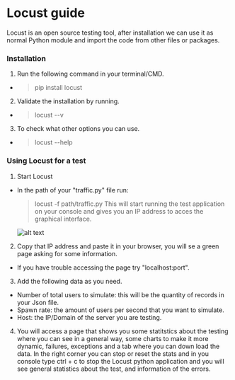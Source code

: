 # Locust guide

Locust is an open source testing tool, after installation we can use it as normal Python module and import the code from other files or packages.


### Installation
1. Run the following command in your terminal/CMD.
- > pip install locust

2. Validate the installation by running.
- > locust --v

3. To check what other options you can use.
- > locust --help

### Using Locust for a test
1. Start Locust
- In the path of your "traffic.py" file run:
  > locust -f path/traffic.py
  This will start running the test application on your console and gives you an IP address to acces the graphical interface.
  
  ![alt text ](https://github.com/jossiebk/operating-systems-usac-course/tree/master/resources/tests/locust/imagenes/paso1.png)
  
2. Copy that IP address and paste it in your browser, you will se a green page asking for some information.
- If you have trouble accessing the page try "localhost:port".

3. Add the following data as you need.
- Number of total users to simulate: this will be the quantity of records in your Json file.
- Spawn rate:  the amount of users per second that you want to simulate.
- Host: the IP/Domain of the server you are testing.

4. You will access a page that shows you some statitstics about the testing where you can see in a general way, some charts to make it more dynamic, failures, exceptions  and a tab where you can down load the data. In the right corner you can stop or reset the stats and in you console type ctrl + c to stop the Locust python application and you will see general statistics about the test, and information of the errors.
